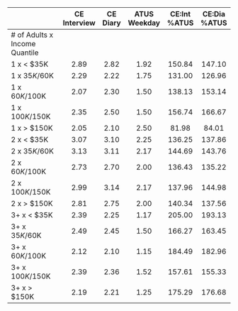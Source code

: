 
|                      | CE<br>Interview |  CE<br>Diary | ATUS<br>Weekday | CE:Int<br>%ATUS | CE:Dia<br>%ATUS |
| -------------------- | :----------: | :----------: | :----------: | :----------: | :----------: |
| # of Adults x Income Quantile |              |              |              |              |              |
| 1 x     < $35K       |         2.89 |         2.82 |         1.92 |       150.84 |       147.10 |
| 1 x  $35K/$60K       |         2.29 |         2.22 |         1.75 |       131.00 |       126.96 |
| 1 x  $60K/$100K      |         2.07 |         2.30 |         1.50 |       138.13 |       153.14 |
| 1 x $100K/$150K      |         2.35 |         2.50 |         1.50 |       156.74 |       166.67 |
| 1 x     > $150K      |         2.05 |         2.10 |         2.50 |        81.98 |        84.01 |
| 2 x     < $35K       |         3.07 |         3.10 |         2.25 |       136.25 |       137.86 |
| 2 x  $35K/$60K       |         3.13 |         3.11 |         2.17 |       144.69 |       143.76 |
| 2 x  $60K/$100K      |         2.73 |         2.70 |         2.00 |       136.43 |       135.22 |
| 2 x $100K/$150K      |         2.99 |         3.14 |         2.17 |       137.96 |       144.98 |
| 2 x     > $150K      |         2.81 |         2.75 |         2.00 |       140.34 |       137.56 |
| 3+ x     < $35K      |         2.39 |         2.25 |         1.17 |       205.00 |       193.13 |
| 3+ x  $35K/$60K      |         2.49 |         2.45 |         1.50 |       166.27 |       163.45 |
| 3+ x  $60K/$100K     |         2.12 |         2.10 |         1.15 |       184.49 |       182.96 |
| 3+ x $100K/$150K     |         2.39 |         2.36 |         1.52 |       157.61 |       155.33 |
| 3+ x     > $150K     |         2.19 |         2.21 |         1.25 |       175.29 |       176.68 |

